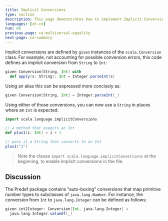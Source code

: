 ```yaml
---
title: Implicit Conversions
type: section
description: This page demonstrates how to implement Implicit Conversions in Scala 3.
languages: [zh-cn]
num: 66
previous-page: ca-multiversal-equality
next-page: ca-summary
---
```



Implicit conversions are defined by `given` instances of the `scala.Conversion` class.
For example, not accounting for possible conversion errors, this code defines an implicit conversion from `String` to `Int`:

```scala
given Conversion[String, Int] with
  def apply(s: String): Int = Integer.parseInt(s)
```

Using an alias this can be expressed more concisely as:

```scala
given Conversion[String, Int] = Integer.parseInt(_)
```

Using either of those conversions, you can now use a `String` in places where an `Int` is expected:

```scala
import scala.language.implicitConversions

// a method that expects an Int
def plus1(i: Int) = i + 1

// pass it a String that converts to an Int
plus1("1")
```

> Note the clause `import scala.language.implicitConversions` at the beginning,
> to enable implicit conversions in the file.

## Discussion

The Predef package contains “auto-boxing” conversions that map primitive number types to subclasses of `java.lang.Number`.
For instance, the conversion from `Int` to `java.lang.Integer` can be defined as follows:

```scala
given int2Integer: Conversion[Int, java.lang.Integer] =
  java.lang.Integer.valueOf(_)
```
